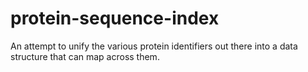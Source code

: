 # protein-sequence-index
An attempt to unify the various protein identifiers out there into a data structure that can map across them.
